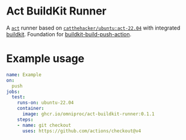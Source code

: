 # Act BuildKit Runner

A [`act`](https://github.com/nektos/act) runner based on [`catthehacker/ubuntu:act-22.04`](https://github.com/catthehacker/docker_images) with integrated [buildkit](https://github.com/moby/buildkit). Foundation for [buildkit-build-push-action](https://github.com/omniproc/buildkit-build-push-action).


# Example usage

```yaml
name: Example
on:
  push
jobs:
  test:
    runs-on: ubuntu-22.04
    container:
      image: ghcr.io/omniproc/act-buildkit-runner:0.1.1
    steps: 
    - name: git checkout
      uses: https://github.com/actions/checkout@v4
```